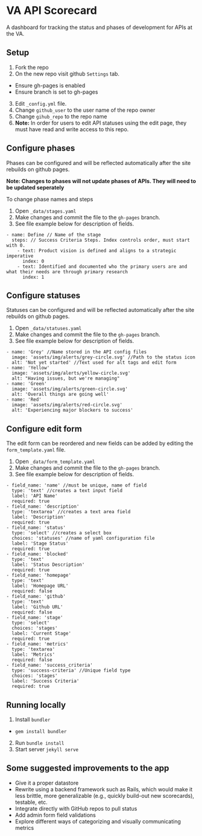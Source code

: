 # VA API Scorecard

A dashboard for tracking the status and phases of development for APIs at the VA.

## Setup

1. Fork the repo
2. On the new repo visit github `Settings` tab.
  - Ensure gh-pages is enabled
  - Ensure branch is set to gh-pages
3. Edit `_config.yml` file.
4. Change `github_user` to the user name of the repo owner
5. Change `gihub_repo` to the repo name
6. **Note:** In order for users to edit API statuses using the edit page, they must have read and write access to this repo.

## Configure phases
Phases can be configured and will be reflected automatically after the site rebuilds on github pages.

**Note: Changes to phases will not update phases of APIs. They will need to be updated seperately**

To change phase names and steps
1. Open `_data/stages.yaml`
2. Make changes and commit the file to the `gh-pages` branch.
3. See file example below for description of fields.
```
- name: Define // Name of the stage
  steps: // Success Criteria Steps. Index controls order, must start with 0.
    - text: Product vision is defined and aligns to a strategic imperative
      index: 0
    - text: Identified and documented who the primary users are and what their needs are through primary research
      index: 1
 ```
## Configure statuses

Statuses can be configured and will be reflected automatically after the site rebuilds on github pages.
1. Open `_data/statuses.yaml`
2. Make changes and commit the file to the `gh-pages` branch.
3. See file example below for description of fields.
```
- name: 'Grey' //Name stored in the API config files
  image: 'assets/img/alerts/grey-circle.svg' //Path to the status icon
  alt: 'Not yet started' //Text used for alt tags and edit form
- name: 'Yellow'
  image: 'assets/img/alerts/yellow-circle.svg'
  alt: "Having issues, but we're managing"
- name: 'Green'
  image: 'assets/img/alerts/green-circle.svg'
  alt: 'Overall things are going well'
- name: 'Red'
  image: 'assets/img/alerts/red-circle.svg'
  alt: 'Experiencing major blockers to success'

```

## Configure edit form

The edit form can be reordered and new fields can be added by editing the `form_template.yaml` file.
1. Open `_data/form_template.yaml`
2. Make changes and commit the file to the `gh-pages` branch.
3. See file example below for description of fields.
```
- field_name: 'name' //must be unique, name of field
  type: 'text' //creates a text input field
  label: 'API Name'
  required: true
- field_name: 'description'
  type: 'textarea' //creates a text area field
  label: 'Description'
  required: true
- field_name: 'status'
  type: 'select' //creates a select box
  choices: 'statuses' //name of yaml configuration file
  label: 'Stage Status'
  required: true
- field_name: 'blocked'
  type: 'text'
  label: 'Status Description'
  required: true
- field_name: 'homepage'
  type: 'text'
  label: 'Homepage URL'
  required: false
- field_name: 'github'
  type: 'text'
  label: 'Github URL'
  required: false
- field_name: 'stage'
  type: 'select'
  choices: 'stages'
  label: 'Current Stage'
  required: true
- field_name: 'metrics'
  type: 'textarea'
  label: 'Metrics'
  required: false
- field_name: 'success_criteria'
  type: 'success-criteria' //Unique field type
  choices: 'stages'
  label: 'Success Criteria'
  required: true
```

## Running locally

1. Install `bundler`
  - `gem install bundler`
2. Run `bundle install`
3. Start server `jekyll serve`

## Some suggested improvements to the app

- Give it a proper datastore
- Rewrite using a backend framework such as Rails, which would make it less brittle, more generalizable (e.g., quickly build-out new scorecards), testable, etc.
- Integrate directly with GitHub repos to pull status
- Add admin form field validations
- Explore different ways of categorizing and visually communicating metrics
